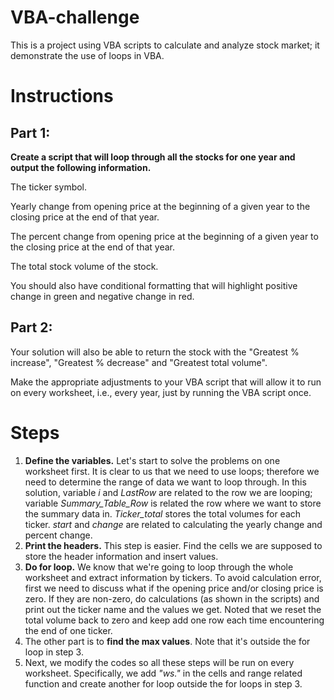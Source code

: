 # VBA-challenge
This is a project using VBA scripts to calculate and analyze stock market; it demonstrate the use of loops in VBA. 

# Instructions
## Part 1: 
**Create a script that will loop through all the stocks for one year and output the following information.**

The ticker symbol.

Yearly change from opening price at the beginning of a given year to the closing price at the end of that year.

The percent change from opening price at the beginning of a given year to the closing price at the end of that year.

The total stock volume of the stock.

You should also have conditional formatting that will highlight positive change in green and negative change in red.
## Part 2: 
Your solution will also be able to return the stock with the "Greatest % increase", "Greatest % decrease" and "Greatest total volume". 

Make the appropriate adjustments to your VBA script that will allow it to run on every worksheet, i.e., every year, just by running the VBA script once.
# Steps
1. **Define the variables.** Let's start to solve the problems on one worksheet first. It is clear to us that we need to use loops; therefore we need to determine the range of data we want to loop through. In this solution, variable *i* and *LastRow* are related to the row we are looping; variable *Summary_Table_Row* is related the row where we want to store the summary data in. *Ticker_total* stores the total volumes for each ticker. *start* and *change* are related to calculating the yearly change and percent change. 
2. **Print the headers.** This step is easier. Find the cells we are supposed to store the header information and insert values.
3. **Do for loop.** We know that we're going to loop through the whole worksheet and extract information by tickers. To avoid calculation error, first we need to discuss what if the opening price and/or closing price is zero. If they are non-zero, do calculations (as shown in the scripts) and print out the ticker name and the values we get. Noted that we reset the total volume back to zero and keep add one row each time encountering the end of one ticker. 
4. The other part is to **find the max values**. Note that it's outside the for loop in step 3. 
5. Next, we modify the codes so all these steps will be run on every worksheet. Specifically, we add *"ws."* in the cells and range related function and create another for loop outside the for loops in step 3. 